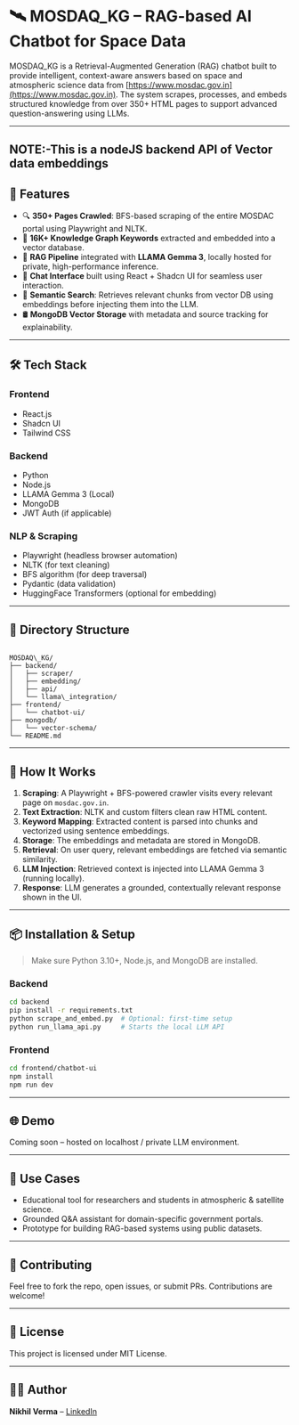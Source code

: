  
# 🛰️ MOSDAQ_KG – RAG-based AI Chatbot for Space Data

MOSDAQ_KG is a Retrieval-Augmented Generation (RAG) chatbot built to provide intelligent, context-aware answers based on space and atmospheric science data from [https://www.mosdac.gov.in](https://www.mosdac.gov.in). The system scrapes, processes, and embeds structured knowledge from over 350+ HTML pages to support advanced question-answering using LLMs.

---
## NOTE:-This is a nodeJS backend API of Vector data embeddings 

## 🚀 Features

- 🔍 **350+ Pages Crawled**: BFS-based scraping of the entire MOSDAC portal using Playwright and NLTK.
- 🧠 **16K+ Knowledge Graph Keywords** extracted and embedded into a vector database.
- 🤖 **RAG Pipeline** integrated with **LLAMA Gemma 3**, locally hosted for private, high-performance inference.
- 💬 **Chat Interface** built using React + Shadcn UI for seamless user interaction.
- 🔗 **Semantic Search**: Retrieves relevant chunks from vector DB using embeddings before injecting them into the LLM.
- 🛢️ **MongoDB Vector Storage** with metadata and source tracking for explainability.

---

## 🛠️ Tech Stack

### Frontend
- React.js
- Shadcn UI
- Tailwind CSS

### Backend
- Python
- Node.js
- LLAMA Gemma 3 (Local)
- MongoDB
- JWT Auth (if applicable)

### NLP & Scraping
- Playwright (headless browser automation)
- NLTK (for text cleaning)
- BFS algorithm (for deep traversal)
- Pydantic (data validation)
- HuggingFace Transformers (optional for embedding)
  
---

## 📁 Directory Structure

```

MOSDAQ\_KG/
├── backend/
│   ├── scraper/
│   ├── embedding/
│   ├── api/
│   └── llama\_integration/
├── frontend/
│   └── chatbot-ui/
├── mongodb/
│   └── vector-schema/
└── README.md

````

---

## 🧠 How It Works

1. **Scraping**: A Playwright + BFS-powered crawler visits every relevant page on `mosdac.gov.in`.
2. **Text Extraction**: NLTK and custom filters clean raw HTML content.
3. **Keyword Mapping**: Extracted content is parsed into chunks and vectorized using sentence embeddings.
4. **Storage**: The embeddings and metadata are stored in MongoDB.
5. **Retrieval**: On user query, relevant embeddings are fetched via semantic similarity.
6. **LLM Injection**: Retrieved context is injected into LLAMA Gemma 3 (running locally).
7. **Response**: LLM generates a grounded, contextually relevant response shown in the UI.

---

## 📦 Installation & Setup

> Make sure Python 3.10+, Node.js, and MongoDB are installed.

### Backend
```bash
cd backend
pip install -r requirements.txt
python scrape_and_embed.py  # Optional: first-time setup
python run_llama_api.py     # Starts the local LLM API
````

### Frontend

```bash
cd frontend/chatbot-ui
npm install
npm run dev
```

---

## 🌐 Demo

Coming soon – hosted on localhost / private LLM environment.

---

## 📌 Use Cases

* Educational tool for researchers and students in atmospheric & satellite science.
* Grounded Q\&A assistant for domain-specific government portals.
* Prototype for building RAG-based systems using public datasets.

---

## 🤝 Contributing

Feel free to fork the repo, open issues, or submit PRs. Contributions are welcome!

---

## 📄 License

This project is licensed under MIT License.

---

## 👨‍💻 Author

**Nikhil Verma** – [LinkedIn](https://linkedin.com/in/nikhil-verma-banglore)
 
